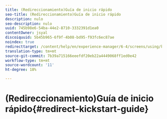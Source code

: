 ```yaml
---
title: (Redireccionamiento)Guía de inicio rápido
seo-title: (Redireccionamiento)Guía de inicio rápido
description: nulo
seo-description: nulo
uuid: 745b98e6-54ba-44e2-8710-3332391d1ea0
contentOwner: jsyal
discoiquuid: 5b45b965-6f9f-4b08-bd95-f93fc6ec87ae
noindex: true
redirecttarget: /content/help/en/experience-manager/6-4/screens/using/kickstart-for-aem-screens
translation-type: tm+mt
source-git-commit: 7b39a715166eeefdf20eb22a4449068ff1ed0e42
workflow-type: tm+mt
source-wordcount: '11'
ht-degree: 18%

---
```



# (Redireccionamiento)Guía de inicio rápido{#redirect-kickstart-guide}

